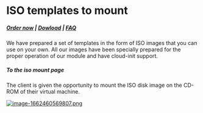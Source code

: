 # ISO templates to mount

#####  [Order now](https://panel.puqcloud.com/index.php?rp=/store/whmcs-module-proxmox-kvm) | [Dowload](https://download.puqcloud.com/WHMCS/servers/PUQ_WHMCS-Proxmox-KVM/) | [FAQ](https://faq.puqcloud.com/)

We have prepared a set of templates in the form of ISO images that you can use on your own. All our images have been specially prepared for the proper operation of our module and have cloud-init support.

##### To the iso mount page

The client is given the opportunity to mount the ISO disk image on the CD-ROM of their virtual machine.

[![image-1662460569807.png](https://doc.puq.info/uploads/images/gallery/2022-09/scaled-1680-/image-1662460569807.png)](https://doc.puq.info/uploads/images/gallery/2022-09/image-1662460569807.png)
